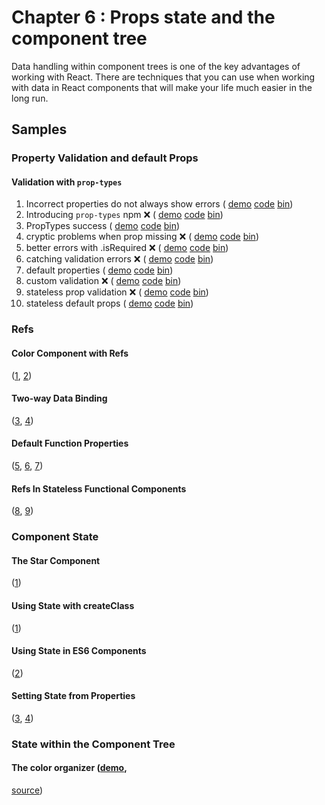 Chapter 6 : Props state and the component tree
==================
Data handling within component trees is one of the key advantages of working with React. There are techniques that you
can use when working with data in React components that will make your life much easier in the long run.

Samples
--------

### Property Validation and default Props

#### Validation with `prop-types`

  1. Incorrect properties do not always show errors (
    [demo](https://rawgit.com/MoonHighway/learning-react/update-localize-samples/chapter-06/01-property-validation-and-default-props/01-incorrect-props-no-error.html)
    [code](https://github.com/MoonHighway/learning-react/blob/update-localize-samples/chapter-06/01-property-validation-and-default-props/01-incorrect-props-no-error.html)
    [bin](http://jsbin.com/nusiyu/1/edit?js,output))
  2. Introducing `prop-types` npm ❌ (
    [demo](https://rawgit.com/MoonHighway/learning-react/update-localize-samples/chapter-06/01-property-validation-and-default-props/02-introducing-prop-types-npm.html)
    [code](https://github.com/MoonHighway/learning-react/blob/update-localize-samples/chapter-06/01-property-validation-and-default-props/02-introducing-prop-types-npm.html)
    [bin](http://jsbin.com/nusiyu/2/edit?js,console,output))
  3. PropTypes success (
    [demo](https://rawgit.com/MoonHighway/learning-react/update-localize-samples/chapter-06/01-property-validation-and-default-props/03-prop-types-success.html)
    [code](https://github.com/MoonHighway/learning-react/blob/update-localize-samples/chapter-06/01-property-validation-and-default-props/03-prop-types-success.html)
    [bin](http://jsbin.com/nusiyu/3/edit?js,output))
  4. cryptic problems when prop missing ❌ (
    [demo](https://rawgit.com/MoonHighway/learning-react/update-localize-samples/chapter-06/01-property-validation-and-default-props/04-cryptic-problems-when-prop-missing.html)
    [code](https://github.com/MoonHighway/learning-react/blob/update-localize-samples/chapter-06/01-property-validation-and-default-props/04-cryptic-problems-when-prop-missing.html)
    [bin](http://jsbin.com/nusiyu/4/edit?js,console,output))
  5. better errors with .isRequired ❌ (
    [demo](https://rawgit.com/MoonHighway/learning-react/update-localize-samples/chapter-06/01-property-validation-and-default-props/05-better-errors-with-is-required.html)
    [code](https://github.com/MoonHighway/learning-react/blob/update-localize-samples/chapter-06/01-property-validation-and-default-props/05-better-errors-with-is-required.html)
    [bin](http://jsbin.com/nusiyu/5/edit?js,console,output))
  6. catching validation errors ❌ (
    [demo](https://rawgit.com/MoonHighway/learning-react/update-localize-samples/chapter-06/01-property-validation-and-default-props/06-successful-validation.html)
    [code](https://github.com/MoonHighway/learning-react/blob/update-localize-samples/chapter-06/01-property-validation-and-default-props/06-successful-validation.html)
    [bin](http://jsbin.com/nusiyu/6/edit?js,output))
  7. default properties (
    [demo](https://rawgit.com/MoonHighway/learning-react/update-localize-samples/chapter-06/01-property-validation-and-default-props/07-default-properties.html)
    [code](https://github.com/MoonHighway/learning-react/blob/update-localize-samples/chapter-06/01-property-validation-and-default-props/07-default-properties.html)
    [bin](http://jsbin.com/curalu/1/edit?js,output))
  8. custom validation ❌ (
    [demo](https://rawgit.com/MoonHighway/learning-react/update-localize-samples/chapter-06/01-property-validation-and-default-props/08-custom-validation.html)
    [code](https://github.com/MoonHighway/learning-react/blob/update-localize-samples/chapter-06/01-property-validation-and-default-props/08-custom-validation.html)
    [bin](http://jsbin.com/fefaqe/1/edit?js,console,output))
  9. stateless prop validation ❌ (
    [demo](https://rawgit.com/MoonHighway/learning-react/update-localize-samples/chapter-06/01-property-validation-and-default-props/09-stateless-prop-validation.html)
    [code](https://github.com/MoonHighway/learning-react/blob/update-localize-samples/chapter-06/01-property-validation-and-default-props/09-stateless-prop-validation.html)
    [bin](http://jsbin.com/zenohu/2/edit?js,output))  
  10. stateless default props (
    [demo](https://rawgit.com/MoonHighway/learning-react/update-localize-samples/chapter-06/01-property-validation-and-default-props/10-stateless-default-props.html)
    [code](10-stateless-default-props.html)
    [bin](https://github.com/MoonHighway/learning-react/blob/update-localize-samples/chapter-06/01-property-validation-and-default-props/http://jsbin.com/zenohu/3/edit?js,output))  

### Refs

#### Color Component with Refs

([1](http://jsbin.com/kohigem/1/edit?js,output),
[2](http://jsbin.com/kohigem/2/edit?js,output))

#### Two-way Data Binding

([3](http://jsbin.com/kohigem/3/edit?js,console,output),
[4](http://jsbin.com/kohigem/4/edit?js,console,output))

#### Default Function Properties

([5](http://jsbin.com/kohigem/5/edit?js,console,output),
[6](http://jsbin.com/kohigem/6/edit?js,console,output),
[7](http://jsbin.com/kohigem/7/edit?js,console,output))

#### Refs In Stateless Functional Components

([8](http://jsbin.com/kohigem/8/edit?js,console,output),
[9](http://jsbin.com/kohigem/9/edit?js,console,output))

### Component State

#### The Star Component

([1](http://jsbin.com/puduho/1/edit?js,output))

#### Using State with createClass

([1](http://jsbin.com/zebilo/1/edit?js,output))

#### Using State in ES6 Components

([2](http://jsbin.com/zebilo/2/edit?js,output))

#### Setting State from Properties

([3](http://jsbin.com/zebilo/3/edit?js,output),
[4](http://jsbin.com/zebilo/4/edit?js,output))

### State within the Component Tree

#### The color organizer ([demo](https://rawgit.com/MoonHighway/learning-react/master/chapter-06/color-organizer/dist/index.html),
[source](https://github.com/MoonHighway/learning-react/blob/master/chapter-06/color-organizer))
